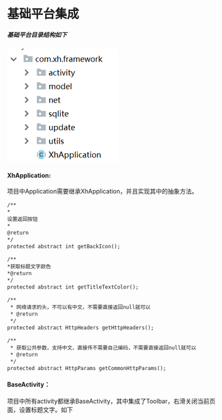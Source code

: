 # **基础平台集成**

##### 基础平台目录结构如下

![](/assets/import.png)

#### XhApplication:

项目中Application需要继承XhApplication，并且实现其中的抽象方法。

```
/**
*
设置返回按钮
*
@return
*/
protected abstract int getBackIcon();
```

```
/**
*获取标题文字颜色
*@return
*/
protected abstract int getTitleTextColor();
```

```
/**
 * 网络请求的头，不可以有中文，不需要直接返回null就可以
 * @return
 */
protected abstract HttpHeaders getHttpHeaders();
```

```
/**
 * 获取公共参数，支持中文，直接传不需要自己编码，不需要直接返回null就可以
 * @return
 */
protected abstract HttpParams getCommonHttpParams();
```

#### BaseActivity：

项目中所有activity都继承BaseActivity，其中集成了Toolbar，右滑关闭当前页面，设置标题文字。如下



